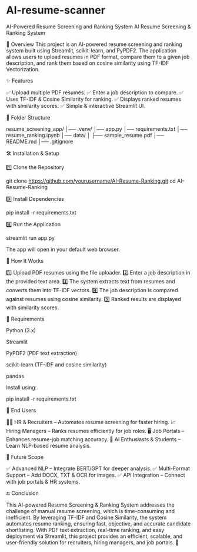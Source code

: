 # AI-resume-scanner
AI-Powered Resume Screening and Ranking System
AI Resume Screening & Ranking System

🚀 Overview
This project is an AI-powered resume screening and ranking system built using Streamlit, scikit-learn, and PyPDF2. The application allows users to upload resumes in PDF format, compare them to a given job description, and rank them based on cosine similarity using TF-IDF Vectorization.

✨ Features

✅ Upload multiple PDF resumes.
✅ Enter a job description to compare.
✅ Uses TF-IDF & Cosine Similarity for ranking.
✅ Displays ranked resumes with similarity scores.
✅ Simple & interactive Streamlit UI.

📂 Folder Structure

resume_screening_app/
│── .venv/
│── app.py
│── requirements.txt
│── resume_ranking.ipynb
│── data/
│   ├── sample_resume.pdf 
│── README.md
│── .gitignore

🛠️ Installation & Setup

1️⃣ Clone the Repository

git clone https://github.com/yourusername/AI-Resume-Ranking.git
cd AI-Resume-Ranking

3️⃣ Install Dependencies

pip install -r requirements.txt

4️⃣ Run the Application

streamlit run app.py

The app will open in your default web browser.

📌 How It Works

1️⃣ Upload PDF resumes using the file uploader.
2️⃣ Enter a job description in the provided text area.
3️⃣ The system extracts text from resumes and converts them into TF-IDF vectors.
4️⃣ The job description is compared against resumes using cosine similarity.
5️⃣ Ranked results are displayed with similarity scores.

🔧 Requirements

Python (3.x)

Streamlit

PyPDF2 (PDF text extraction)

scikit-learn (TF-IDF and cosine similarity)

pandas

Install using:

pip install -r requirements.txt

🎯 End Users

👨‍💼 HR & Recruiters – Automates resume screening for faster hiring.
📈 Hiring Managers – Ranks resumes efficiently for job roles.
🖥️ Job Portals – Enhances resume-job matching accuracy.
🤖 AI Enthusiasts & Students – Learn NLP-based resume analysis.

🔮 Future Scope

✅ Advanced NLP – Integrate BERT/GPT for deeper analysis.
✅ Multi-Format Support – Add DOCX, TXT & OCR for images.
✅ API Integration – Connect with job portals & HR systems.

🔚 Conclusion

This AI-powered Resume Screening & Ranking System addresses the challenge of manual resume screening, which is time-consuming and inefficient. By leveraging TF-IDF and Cosine Similarity, the system automates resume ranking, ensuring fast, objective, and accurate candidate shortlisting. With PDF text extraction, real-time ranking, and easy deployment via Streamlit, this project provides an efficient, scalable, and user-friendly solution for recruiters, hiring managers, and job portals. 🚀



